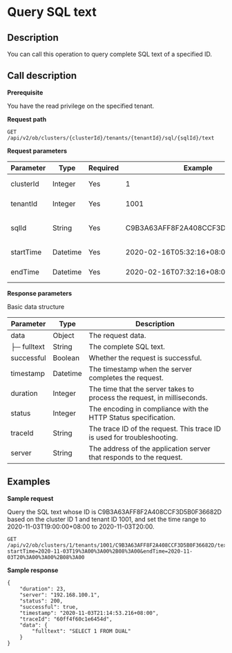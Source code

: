 Query SQL text
===================================



**Description**
------------------------------------

You can call this operation to query complete SQL text of a specified ID.

**Call description**
-----------------------------------------

**Prerequisite**

You have the read privilege on the specified tenant.

**Request path**

`GET /api/v2/ob/clusters/{clusterId}/tenants/{tenantId}/sql/{sqlId}/text`

**Request parameters**


| Parameter |   Type   | Required |             Example              |         Description          |
|-----------|----------|----------|----------------------------------|------------------------------|
| clusterId | Integer  | Yes      | 1                                | The ID of the cluster.       |
| tenantId  | Integer  | Yes      | 1001                             | The ID of the tenant.        |
| sqlId     | String   | Yes      | C9B3A63AFF8F2A408CCF3D5B0F36682D | The ID of the SQL statement. |
| startTime | Datetime | Yes      | 2020-02-16T05:32:16+08:00        | The start time.              |
| endTime   | Datetime | Yes      | 2020-02-16T07:32:16+08:00        | The end time.                |



**Response parameters**

Basic data structure


|  Parameter  |   Type   |                               Description                               |
|-------------|----------|-------------------------------------------------------------------------|
| data        | Object   | The request data.                                                       |
| ├─ fulltext | String   | The complete SQL text.                                                  |
| successful  | Boolean  | Whether the request is successful.                                      |
| timestamp   | Datetime | The timestamp when the server completes the request.                    |
| duration    | Integer  | The time that the server takes to process the request, in milliseconds. |
| status      | Integer  | The encoding in compliance with the HTTP Status specification.          |
| traceId     | String   | The trace ID of the request. This trace ID is used for troubleshooting. |
| server      | String   | The address of the application server that responds to the request.     |



**Examples**
---------------------------------

**Sample request**

Query the SQL text whose ID is C9B3A63AFF8F2A408CCF3D5B0F36682D based on the cluster ID 1 and tenant ID 1001, and set the time range to 2020-11-03T19:00:00+08:00 to 2020-11-03T20:00.

```code
GET /api/v2/ob/clusters/1/tenants/1001/C9B3A63AFF8F2A408CCF3D5B0F36682D/text?startTime=2020-11-03T19%3A00%3A00%2B08%3A00&endTime=2020-11-03T20%3A00%3A00%2B08%3A00
```



**Sample response**

```code
{
    "duration": 23,
    "server": "192.168.100.1",
    "status": 200,
    "successful": true,
    "timestamp": "2020-11-03T21:14:53.216+08:00",
    "traceId": "60ff4f60c1e6454d",
    "data": {
        "fulltext": "SELECT 1 FROM DUAL"
    }
}
```
